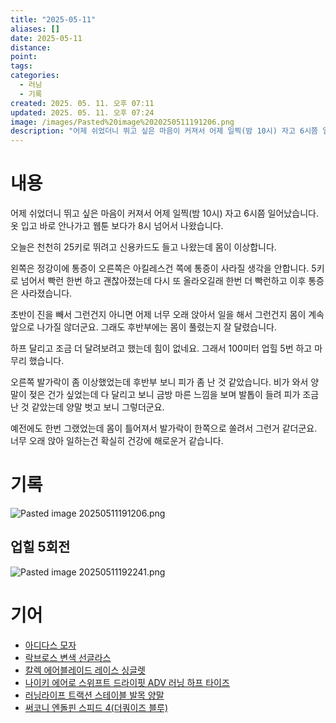 ```yaml
---
title: "2025-05-11"
aliases: []
date: 2025-05-11
distance:
point:
tags:
categories:
  - 러닝
  - 기록
created: 2025. 05. 11. 오후 07:11
updated: 2025. 05. 11. 오후 07:24
image: /images/Pasted%20image%2020250511191206.png
description: "어제 쉬었더니 뛰고 싶은 마음이 커져서 어제 일찍(밤 10시) 자고 6시쯤 일어났습니다. 옷 입고 바로 안나가고 웹툰 보다가 8시 넘어서 나왔습니다. 오늘은 천천히 25키로 뛰려고 신용카드도 들고 나왔는데 몸이 이상합니다. 왼쪽은 정강이에 통증이 오른쪽은 아킬레스건 쪽에 통증이 사라질 "
---
```


# 내용

어제 쉬었더니 뛰고 싶은 마음이 커져서 어제 일찍(밤 10시) 자고 6시쯤 일어났습니다. 옷 입고 바로 안나가고 웹툰 보다가 8시 넘어서 나왔습니다.

오늘은 천천히 25키로 뛰려고 신용카드도 들고 나왔는데 몸이 이상합니다.

왼쪽은 정강이에 통증이 오른쪽은 아킬레스건 쪽에 통증이 사라질 생각을 안합니다. 5키로 넘어서 빡런 한번 하고 괜찮아졌는데 다시 또 올라오길래 한번 더 빡런하고 이후 통증은 사라졌습니다.

초반이 진을 빼서 그런건지 아니면 어제 너무 오래 앉아서 일을 해서 그런건지 몸이 계속 앞으로 나가질 않더군요. 그래도 후반부에는 몸이 풀렸는지 잘 달렸습니다.

하프 달리고 조금 더 달려보려고 했는데 힘이 없네요. 그래서 100미터 업힐 5번 하고 마무리 했습니다.

오른쪽 발가락이 좀 이상했었는데 후반부 보니 피가 좀 난 것 같았습니다. 비가 와서 양말이 젖은 건가 싶었는데 다 달리고 보니 금방 마른 느낌을 보며 발톱이 들려 피가 조금 난 것 같았는데 양말 벗고 보니 그렇더군요.

예전에도 한번 그랬었는데 몸이 틀어져서 발가락이 한쪽으로 쏠려서 그런거 같더군요. 너무 오래 앉아 일하는건 확실히 건강에 해로운거 같습니다.

# 기록

![Pasted image 20250511191206.png](/images/Pasted%20image%2020250511191206.png)

## 업힐 5회전

![Pasted image 20250511192241.png](/images/Pasted%20image%2020250511192241.png)

# 기어

- [아디다스 모자](/posts/아디다스-모자)
- [락브로스 변색 선글라스](/posts/락브로스-변색-선글라스)
- [칼렉 에어블레이드 레이스 싱글렛](/posts/칼렉-에어블레이드-레이스-싱글렛)
- [나이키 에어로 스위프트 드라이핏 ADV 러닝 하프 타이즈](/posts/나이키-에어로-스위프트-드라이핏-adv-러닝-하프-타이즈)
- [러닝라이프 트랙션 스테이블 발목 양말](/posts/러닝라이프-트랙션-스테이블-발목-양말)
- [써코니 엔돌핀 스피드 4(더쿼이즈 블루)](/posts/써코니-엔돌핀-스피드-4(더쿼이즈-블루))
